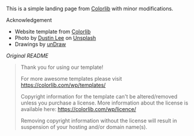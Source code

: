 This is a simple landing page from [Colorlib](https://colorlib.com/wp/template/imagine/) with minor modifications.

Acknowledgement

- Website template from [Colorlib](https://colorlib.com/wp/template/imagine/)
- Photo by [Dustin Lee](https://unsplash.com/@dustinlee?utm_source=unsplash&utm_medium=referral&utm_content=creditCopyText) on [Unsplash](https://unsplash.com/s/photos/book?utm_source=unsplash&utm_medium=referral&utm_content=creditCopyText)
- Drawings by [unDraw](https://undraw.co/)

*Original README*

>Thank you for using our template!
>
>For more awesome templates please visit https://colorlib.com/wp/templates/
>
>Copyright information for the template can't be altered/removed unless you purchase a license.
>More information about the license is available here: https://colorlib.com/wp/licence/
>
>Removing copyright information without the license will result in suspension of your hosting and/or domain name(s).
